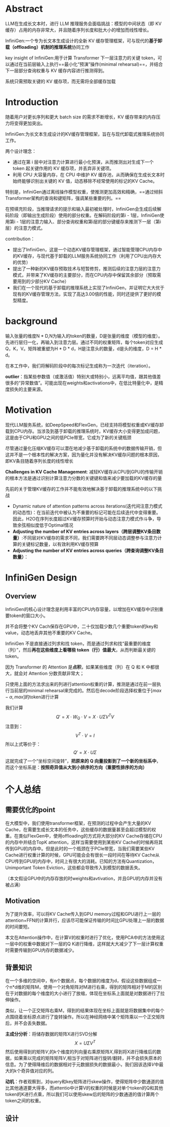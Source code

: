 # Abstract

LLM在生成长文本时，进行 LLM 推理服务会面临挑战：模型的中间状态（即 KV 缓存）占用的内存非常大，并且随着序列长度和批大小的增加而线性增长。

InfiniGen:一个专为长文本生成设计的全新 KV 缓存管理框架，可与现代的**基于卸载（offloading）机制的推理系统**协同工作

key insight of InfiniGen:用于计算 Transformer 下一层注意力的关键 token，可以通过在当前层输入上执行==最小化“预演”操作(minimal rehearsal)==，并结合下一层部分查询权重与 KV 缓存内容进行推测得到。

系统只需预取关键的 KV 缓存项，而无需将全部缓存加载

# Introduction

随着用户对更长序列和更大 batch size 的需求不断增长，KV 缓存带来的内存压力将变得更加突出。

InfiniGen:为长文本生成设计的KV缓存管理框架，旨在与现代卸载式推理系统协同工作。

两个设计理念：

* 通过在第 i 层中对注意力计算进行最小化预演，从而推测出对生成下一个 token 起关键作用的 KV 缓存项，并丢弃非关键项。
* 利用 CPU 大容量内存，在 CPU 中维护 KV 缓存池，从而确保在生成长文本时始终能够识别出关键的 KV 值，动态移除不经常使用的标记的KV Cache。

特别是，InfiniGen通过离线操作模型权重，使推测更加高效和精确，==通过倾斜Transformer架构的查询和键矩阵，强调某些重要的列。==

在预填充阶段，当推理请求的提示和输入最初被处理时，InfiniGen会生成后续解码阶段（即输出生成阶段）使用的部分权重。在解码阶段的第i - 1层，InfiniGen使用第i - 1层的注意力输入、部分查询权重和第i层的部分键缓存来推测下一层（第i层）的注意力模式。

contribution：

* 提出了InfiniGen，这是一个动态KV缓存管理框架，通过智能管理CPU内存中的KV缓存，与现代基于卸载的LLM服务系统协同工作（利用了CPU出内存大的优势）
* 提出了一种新的KV缓存预取技术与短暂修剪，推测后续的注意力层的注意力模式，并带来了KV缓存的主要部分，而在CPU内存中保留其余部分（预取需要用到的少部分KV Cache）
* 我们在一个现代的基于卸载的推理系统上实现了InfiniGen，并证明它大大优于现有的KV缓存管理方法，实现了高达3.00倍的性能，同时还提供了更好的模型精度。

# background

输入张量的维度N * D,N为输入的token的数量，D是张量的维度（模型的维度）。先进行层归一化，再输入到注意力层。通过不同的权重矩阵，每个token对应生成Q，K，V。矩阵被重塑为H * D * d，H是注意头的数量，d是头的维度，D = H * d。

在本工作中，我们将解码阶段中的每次标记生成称为一次迭代（iteration）。

**outlier**：指某些参数值（或激活值）特别大或特别小，远离平均值，跟其他值差很多的“异常数值”。可能出现在weights和activations中，在低比特量化中，是精度损失的主要来源。

#  Motivation

现代LLM服务系统，如DeepSpeed和FlexGen，已经支持将模型权重或KV缓存卸载到CPU内存。当涉及到基于卸载的推理系统时，KV缓存大小变得更加成问题，这是由于CPU和GPU之间的低PCIe带宽，它成为了新的关键瓶颈

尽管通过量化压缩KV缓存可以潜在地减少基于卸载的系统中的数据传输开销，但这并不是一个根本性的解决方案，因为量化并没有解决KV缓存问题的根本原因，即KV条目随着序列长度的线性增长

**Challenges in KV Cache Management**: 减轻KV缓存从CPU到GPU的传输开销的根本方法是通过识别计算注意力分数的关键键和值来减少要加载的KV缓存的量

先前的关于管理KV缓存的工作并不能有效地解决基于卸载的推理系统中的以下挑战

* Dynamic nature of attention patterns across iterations(迭代间注意力模式的动态性)：在当前迭代中被认为不重要的标记可能在后续迭代中变得重要。因此，H2O在序列长度超过KV缓存预算时开始与动态注意力模式作斗争，导致余弦相似度低于Optimal情况
* **Adjusting the number of KV entries across layers（跨层调整KV条目数量）**:不同层对KV缓存的需求不同，我们需要跨不同层动态调整参与注意力计算的关键标记数量，以有效利用KV缓存预算
* **Adjusting the number of KV entries across queries（跨查询调整KV条目数量）**：

# InfiniGen Design

## Overview

InfiniGen的核心设计理念是利用丰富的CPU内存容量，以增加在KV缓存中识别重要token的窗口大小。

并不会将整个KV Cach保存在GPU中，二十仅加载少数几个重要token的key和value，动态地丢弃其他不重要的KV Cache。

InfiniGen 不是直接通过列求和找 token，而是通过列求和找“最重要的维度（列）”，然后**再在这些维度上看哪些 token（行）值最大**，从而判断最关键的 token。

因为 Transformer 的 Attention 是**点积**，如果某些维度（列）在 Q 和 K 中都很大，就会对 Attention 分数贡献非常大；

只使用上面的方法求出来的列进行attention权重的计算，推测是通过在前一层执行当前层的minimal rehearsal来完成的。然后在decode阶段选择权重位于$[max - \alpha, max]$的token进行计算

我们计算
$$
Q' = X \cdot W_Q \cdot V = X \cdot U \Sigma V^T V
$$
注意到：
$$
V^T \cdot V = I
$$
所以上式等价于：
$$
Q' = X \cdot U \Sigma
$$
这就完成了一个“坐标空间旋转”，**把原来的 Q 向量投影到了一个新的坐标系中**，而这个坐标系是：**按照奇异值从大到小排序的方向（重要性排序的方向）**



# 个人总结

## 需要优化的point

在大模型中，我们使用transformer框架，在预测的过程中会产生大量的KV Cache，在需要生成长文本的任务中，这些缓存的数据量甚至会超过模型的权重。在类似FlexGen中，使用offloading的方式将大部分的KV Cache存储在CPU的内存中并结合TopK attention，这样当需要使用到某些KV Cache的时候再将其传到GPU的内存中。但是此时的一个瓶颈在于PCIe带宽，当我们需要某些KV Cache进行权重计算的时候，GPU可能会会有很长一段时间在等待KV Cache从CPU传到GPU的内存中，时间上有很大的消耗。已知的方法有Quantization，Unimportant Token Eviction，这些都会导致传入到模型的数据丢失。

（本文假设GPU中的内存存放的时weights和avtivation，并且GPU的内存并没有被占满）

## Motivation

为了提升效率，可以将KV Cache传入到GPU memory过程和GPU进行上一层的attention+FFN的计算并行，应该尽可能保证传输的时间比GPU处理上一层的数据的时间要短。

本文在Attention操作中，在计算V的权重时进行了优化，使用PCA中的方法使用这一层中的权重中数据对下一层的Q K进行降维，这样就大大减少了下一层计算权重时需要传输到GPU内存的数据减少。



## 背景知识

在一个多维的空间中，有n个数据点，每个数据的维度为d，假设这些数据组成一个n*d维的矩阵M，使用一个对角矩阵对M进行右乘，得到的矩阵相对于M的区别在于对数据的每个维度的大小进行了放缩，体现在坐标系上面就是对数据进行了拉伸操作。

类似，让一个正交矩阵右乘M，得到的结果体现在坐标上面就是将数据集中的每个点围绕着坐标原点进行了旋转操作。所以在神经网络中某个矩阵乘以一个正交矩阵后，并不会丢失数据。

**主成分分析**：将储存数据的矩阵X进行SVD分解
$$
X = U \Sigma V^T
$$
然后使用得到的矩阵$V$,的k个维度的列向量右乘原矩阵$X$,得到将X进行降维后的数据，如果乘以完成的矩阵矩阵$V$,相当于对矩阵进行旋转/翻转，并不会损失原本的信息。为了使得降维后的数据相对于元数据损失的数据最小，我们因该选择$V$中最大的k个奇异值对应的列。

**动机**：作者观察到，对query和key矩阵进行skew操作，使得矩阵中少数通道的值比其他通道要大得多，而attentio中计算V的权重的时候是对单个token的Q和其他token的K进行点乘，所以我们可以使用skew后的矩阵的少数通道的值计算两个token之间的权重。

## 设计





























